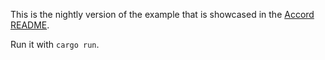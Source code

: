 This is the nightly version of the example that is showcased in the [Accord README].

Run it with `cargo run`.

[Accord README]: https://github.com/ChrisBuchholz/accord/blob/master/README.md#usage-tldr
